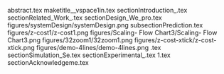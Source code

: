 abstract.tex
maketitle__vspace1in.tex
sectionIntroduction_.tex
sectionRelated_Work_.tex
sectionDesign_We_pro.tex
figures/systemDesign/systemDesign.png
subsectionPrediction.tex
figures/z-cost1/z-cost1.png
figures/Scaling- Flow Chart3/Scaling- Flow Chart3.png
figures/32zoom1/32zoom1.png
figures/z-cost-xtick/z-cost-xtick.png
figures/demo-4lines/demo-4lines.png
.tex
sectionSimulation_Se.tex
sectionExperimental_.tex
1.tex
sectionAcknowledgeme.tex

